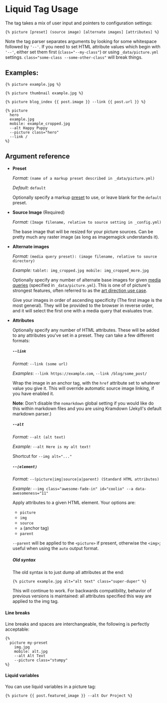 # Liquid Tag Usage

The tag takes a mix of user input and pointers to configuration settings:

`{% picture [preset] (source image) [alternate images] [attributes] %}`

Note the tag parser separates arguments by looking for some whitespace followed by `'--'`. If you
need to set HTML attribute values which begin with `'--'`, either set them first
(`class="--my-class"`) or using `_data/picture.yml` settings. `class="some-class
--some-other-class"` will break things.  

## Examples:

`{% picture example.jpg %}`

`{% picture thumbnail example.jpg %}`

`{% picture blog_index {{ post.image }} --link {{ post.url }} %}`

```
{% picture 
  hero 
  example.jpg 
  mobile: example_cropped.jpg 
  --alt Happy Puppy 
  --picture class="hero" 
  --link /
%}
```

## Argument reference

* **Preset**

  *Format:* `(name of a markup preset described in _data/picture.yml)`

  *Default:* `default`

  Optionally specify a markup
  [preset](https://github.com/rbuchberger/jekyll_picture_tag/wiki/Writing-Presets) to use, or leave
  blank for the `default` preset.

* **Source Image** (Required)

  *Format:* `(Image filename, relative to source setting in _config.yml)`

  The base image that will be resized for your picture sources. Can be pretty much any raster image
  (as long as imagemagick understands it).

* **Alternate images**

    *Format:* `(media query preset): (image filename, relative to source directory)`

    *Example:* `tablet: img_cropped.jpg mobile: img_cropped_more.jpg`

  Optionally specify any number of alternate base images for given [media queries](#media-presets)
  (specified in `_data/picture.yml`). This is one of of picture's strongest features, often referred
  to as the [art direction use case](http://usecases.responsiveimages.org/#art-direction).

  Give your images in order of ascending specificity (The first image is the most general). They will
  be provided to the browser in reverse order, and it will select the first one with a media query
  that evaluates true.

* **Attributes**

  Optionally specify any number of HTML attributes. These will be added to any attributes you've
  set in a preset. They can take a few different formats:

  ##### `--link`

  *Format:* `--link (some url)`

  *Examples*: `--link https://example.com`, `--link /blog/some_post/`

    Wrap the image in an anchor tag, with the `href` attribute set to whatever value you give it.
    This will override automatic source image linking, if you have enabled it.

    **Note**: Don't disable the `nomarkdown` global setting if you would like do this within markdown
    files and you are using Kramdown (Jekyll's default markdown parser.)
  ##### `--alt`
  
  *Format:* `--alt (alt text)`

  *Example:* `--alt Here is my alt text!`

  Shortcut for `--img alt="..."`
  
  ##### `--(element)`

  *Format:* `--(picture|img|source|a|parent) (Standard HTML attributes)`

  *Example:* `--img class="awesome-fade-in" id="coolio" --a data-awesomeness="11"`

  Apply attributes to a given HTML element. Your options are:

  * `picture`
  * `img`
  * `source`
  * `a` (anchor tag)
  * `parent`

  `--parent` will be applied to the `<picture>` if present, otherwise the `<img>`; useful when using
    the `auto` output format.

  ##### Old syntax

  The old syntax is to just dump all attributes at the end:

  `{% picture example.jpg alt="alt text" class="super-duper" %}`

  This will continue to work. For backwards compatibility, behavior of previous versions is
  maintained: all attributes specified this way are applied to the img tag.

#### Line breaks
Line breaks and spaces are interchangeable, the following is perfectly acceptable:

```
{%
  picture my-preset
    img.jpg
    mobile: alt.jpg
    --alt Alt Text
    --picture class="stumpy"
%}
```
#### Liquid variables

You can use liquid variables in a picture tag:

`{% picture {{ post.featured_image }} --alt Our Project %}`
